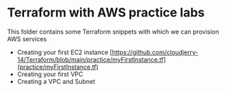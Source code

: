 
# Terraform with AWS practice labs 

This folder contains some Terraform snippets with which we can provision AWS services 

- Creating your first EC2 instance [https://github.com/cloudjerry-14/Terraform/blob/main/practice/myFirstInstance.tf](practice/myFirstInstance.tf)
- Creating your first VPC
- Creating a VPC and Subnet